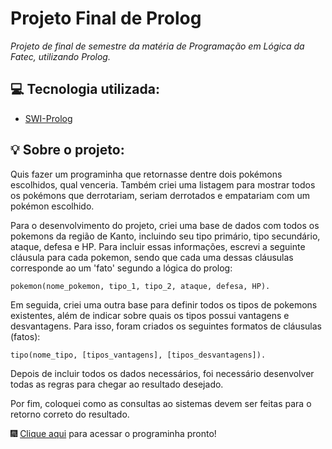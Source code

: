 # Projeto Final de Prolog

*Projeto de final de semestre da matéria de Programação em Lógica da Fatec, utilizando Prolog.*

## 💻 Tecnologia utilizada:

* [SWI-Prolog](hhttps://www.swi-prolog.org/)

## 💡 Sobre o projeto:

Quis fazer um programinha que retornasse dentre dois pokémons escolhidos, qual venceria. Também criei uma listagem para mostrar todos os pokémons que derrotariam, seriam derrotados e empatariam com um pokémon escolhido.

Para o desenvolvimento do projeto, criei uma base de dados com todos os pokemons da região de Kanto, incluindo seu tipo primário, tipo secundário, ataque, defesa e HP. Para incluir essas informações, escrevi a seguinte cláusula para cada pokemon, sendo que cada uma dessas cláusulas corresponde ao um 'fato' segundo a lógica do prolog:
```
pokemon(nome_pokemon, tipo_1, tipo_2, ataque, defesa, HP).
```

Em seguida, criei uma outra base para definir todos os tipos de pokemons existentes, além de indicar sobre quais os tipos possui vantagens e desvantagens. Para isso, foram criados os seguintes formatos de cláusulas (fatos):
```
tipo(nome_tipo, [tipos_vantagens], [tipos_desvantagens]).
```

Depois de incluir todos os dados necessários, foi necessário desenvolver todas as regras para chegar ao resultado desejado.

Por fim, coloquei como as consultas ao sistemas devem ser feitas para o retorno correto do resultado.

🎆 [Clique aqui](/program/projeto_final) para acessar o programinha pronto!